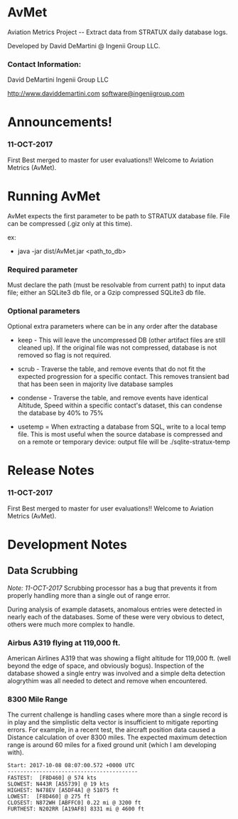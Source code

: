 AvMet
=====
Aviation Metrics Project -- Extract data from STRATUX daily database logs.

Developed by David DeMartini @ Ingenii Group LLC.  

### Contact Information:
David DeMartini
Ingenii Group LLC

http://www.daviddemartini.com
software@ingeniigroup.com


Announcements!
==============
### 11-OCT-2017
First Best merged to master for user evaluations!!  Welcome to Aviation Metrics (AvMet).
 

Running AvMet
=============
AvMet expects the first parameter to be path to STRATUX database file.  File can 
be compressed (.giz only at this time).

ex:
  *   java -jar dist/AvMet.jar  <path_to_db>

### Required parameter
Must declare the path (must be resolvable from current path) to input data file; 
either an SQLite3 db file, or a Gzip compressed SQLite3 db file.

### Optional parameters
Optional extra parameters where can be in any order after the database

 * keep - This will leave the uncompressed DB (other artifact files are still 
          cleaned up).  If the original file was not compressed, database is 
          not removed so flag is not required.
 
 * scrub - Traverse the <traffic> table, and remove events that do not fit the 
           expected progression for a specific contact.  This removes transient
           bad that has been seen in majority live database samples

 * condense -  Traverse the <traffic> table, and remove events have identical 
               Altitude, Speed within a specific contact's dataset, this can 
               condense the database by 40% to 75% 

 * usetemp = When extracting a database from SQL, write to a local temp file.  This
             is most useful when the source database is compressed and on a 
             remote or temporary device:  output file will be  ./sqlite-stratux-temp


Release Notes
=============

### 11-OCT-2017
First Best merged to master for user evaluations!!  Welcome to Aviation Metrics (AvMet).



Development Notes
=================

## Data Scrubbing

*Note: 11-OCT-2017*
Scrubbing processor has a bug that prevents it from properly handling more than a 
single out of range error. 

During analysis of example datasets, anomalous entries were detected in nearly each 
of the databases.  Some of these were very obvious to detect, others were much more 
complex to handle.

###  Airbus A319 flying at 119,000 ft. 
American Airlines A319 that was showing a flight altitude for 119,000 ft. (well
beyond the edge of space, and obviously bogus).  Inspection of the database showed a
single entry was involved and a simple delta detection alogrythim was all needed to
detect and remove when encountered.  

### 8300 Mile Range
The current challenge is handling cases where more than a single record is in play
and the simplistic delta vector is insufficient to mitigate reporting errors. 
For example, in a recent test, the aircraft position data caused a Distance 
calculation of over 8300 miles.  The expected maximum detection range is around
60 miles for a fixed ground unit (which I am developing with).

	Start: 2017-10-08 08:07:00.572 +0000 UTC
	-----------------------------------------
	FASTEST:  [F8D460] @ 574 kts
	SLOWEST: N443R [A55739] @ 19 kts
	HIGHEST: N478EV [A5DF4A] @ 51075 ft
	LOWEST:  [F8D460] @ 275 ft
	CLOSEST: N872WH [ABFFC0] 0.22 mi @ 3200 ft
	FURTHEST: N202RR [A19AF8] 8331 mi @ 4600 ft




 

 